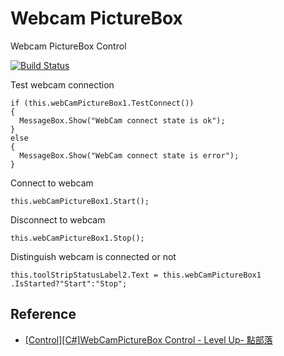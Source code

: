 Webcam PictureBox
================

Webcam PictureBox Control

[![Build Status](https://travis-ci.org/larrynung/WebCamPictureBox.png?branch=master)](https://travis-ci.org/larrynung/WebCamPictureBox)


Test webcam connection

    if (this.webCamPictureBox1.TestConnect())
    {
      MessageBox.Show("WebCam connect state is ok");
    }
    else
    {
      MessageBox.Show("WebCam connect state is error");
    }


Connect to webcam

    this.webCamPictureBox1.Start();


Disconnect to webcam

    this.webCamPictureBox1.Stop();


Distinguish webcam is connected or not

    this.toolStripStatusLabel2.Text = this.webCamPictureBox1 .IsStarted?"Start":"Stop";


Reference
---------
* [[Control][C#]WebCamPictureBox Control - Level Up- 點部落](http://www.dotblogs.com.tw/larrynung/archive/2009/03/29/7750.aspx)
